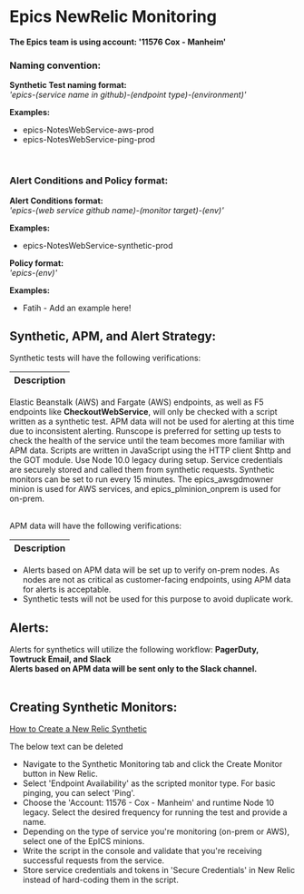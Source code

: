 # Epics NewRelic Monitoring


**The Epics team is using account: '11576 Cox - Manheim'**

### **Naming convention:**

**Synthetic Test naming format:**
<br> *'epics-(service name in github)-(endpoint type)-(environment)'*  

**Examples:**
- epics-NotesWebService-aws-prod      
- epics-NotesWebService-ping-prod
<br>

### **Alert Conditions and Policy format:**

**Alert Conditions format:**
<br> *'epics-(web service github name)-(monitor target)-(env)'*

**Examples:**
- epics-NotesWebService-synthetic-prod


**Policy format:** 
<br>*'epics-(env)'*

**Examples:**
- Fatih - Add an example here!

## **Synthetic, APM, and Alert Strategy:**

Synthetic tests will have the following verifications:

| Description |
| ------------------|
Elastic Beanstalk (AWS) and Fargate (AWS) endpoints, as well as F5 endpoints like **CheckoutWebService**, will only be checked with a script written as a synthetic test.
APM data will not be used for alerting at this time due to inconsistent alerting.
Runscope is preferred for setting up tests to check the health of the service until the team becomes more familiar with APM data.
Scripts are written in JavaScript using the HTTP client $http and the GOT module. Use Node 10.0 legacy during setup.
Service credentials are securely stored and called them from synthetic requests.
Synthetic monitors can be set to run every 15 minutes.
The epics_awsgdmowner minion is used for AWS services, and epics_plminion_onprem is used for on-prem.

<br>
APM data will have the following verifications:

| Description |
| ------------------|
- Alerts based on APM data will be set up to verify on-prem nodes. As nodes are not as critical as customer-facing endpoints, using APM data for alerts is acceptable. 
- Synthetic tests will not be used for this purpose to avoid duplicate work.

## **Alerts:**

Alerts for synthetics will utilize the following workflow: **PagerDuty, Towtruck Email, and Slack** <br>
**Alerts based on APM data will be sent only to the Slack channel.**
<br> <br>

## **Creating Synthetic Monitors:**

[How to Create a New Relic Synthetic](https://coxautoinc.sharepoint.com/:w:/r/sites/cais_EpICS_clubhouse/_layouts/15/Doc.aspx?sourcedoc=%7BAC4068AF-D7EA-48DC-AD28-ED081EDB47B9%7D&file=New_Relic_Synthetic_Creation.docx&action=default&mobileredirect=true) 


The below text can be deleted
* Navigate to the Synthetic Monitoring tab and click the Create Monitor button in New Relic.
* Select 'Endpoint Availability' as the scripted monitor type. For basic pinging, you can select 'Ping'.
* Choose the 'Account: 11576 - Cox - Manheim' and runtime Node 10 legacy. Select the desired frequency for running the test and provide a name.
* Depending on the type of service you're monitoring (on-prem or AWS), select one of the EpICS minions.
* Write the script in the console and validate that you're receiving successful requests from the service.
* Store service credentials and tokens in 'Secure Credentials' in New Relic instead of hard-coding them in the script.